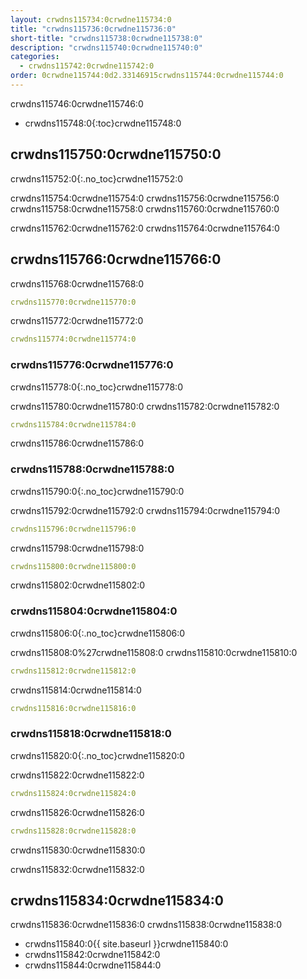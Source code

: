 ```yaml
---
layout: crwdns115734:0crwdne115734:0
title: "crwdns115736:0crwdne115736:0"
short-title: "crwdns115738:0crwdne115738:0"
description: "crwdns115740:0crwdne115740:0"
categories:
  - crwdns115742:0crwdne115742:0
order: 0crwdne115744:0d2.33146915crwdns115744:0crwdne115744:0
---
```

crwdns115746:0crwdne115746:0

- crwdns115748:0{:toc}crwdne115748:0

## crwdns115750:0crwdne115750:0

crwdns115752:0{:.no_toc}crwdne115752:0

crwdns115754:0crwdne115754:0 crwdns115756:0crwdne115756:0 crwdns115758:0crwdne115758:0 crwdns115760:0crwdne115760:0

crwdns115762:0crwdne115762:0 crwdns115764:0crwdne115764:0

## crwdns115766:0crwdne115766:0

crwdns115768:0crwdne115768:0

```yaml
crwdns115770:0crwdne115770:0
```

crwdns115772:0crwdne115772:0

```yaml
crwdns115774:0crwdne115774:0
```

### crwdns115776:0crwdne115776:0

crwdns115778:0{:.no_toc}crwdne115778:0

crwdns115780:0crwdne115780:0 crwdns115782:0crwdne115782:0

```yaml
crwdns115784:0crwdne115784:0
```

crwdns115786:0crwdne115786:0

### crwdns115788:0crwdne115788:0

crwdns115790:0{:.no_toc}crwdne115790:0

crwdns115792:0crwdne115792:0 crwdns115794:0crwdne115794:0

```yaml
crwdns115796:0crwdne115796:0
```

crwdns115798:0crwdne115798:0

```yaml
crwdns115800:0crwdne115800:0
```

crwdns115802:0crwdne115802:0

### crwdns115804:0crwdne115804:0

crwdns115806:0{:.no_toc}crwdne115806:0

crwdns115808:0%27crwdne115808:0 crwdns115810:0crwdne115810:0

```yaml
crwdns115812:0crwdne115812:0
```

crwdns115814:0crwdne115814:0

```yaml
crwdns115816:0crwdne115816:0
```

### crwdns115818:0crwdne115818:0

crwdns115820:0{:.no_toc}crwdne115820:0

crwdns115822:0crwdne115822:0

```yaml
crwdns115824:0crwdne115824:0
```

crwdns115826:0crwdne115826:0

```yaml
crwdns115828:0crwdne115828:0
```

crwdns115830:0crwdne115830:0

crwdns115832:0crwdne115832:0

## crwdns115834:0crwdne115834:0

crwdns115836:0crwdne115836:0 crwdns115838:0crwdne115838:0

- crwdns115840:0{{ site.baseurl }}crwdne115840:0
- crwdns115842:0crwdne115842:0
- crwdns115844:0crwdne115844:0